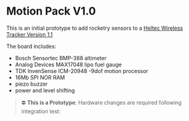 # Motion Pack V1.0

This is an initial prototype to add rocketry sensors to a [Heltec Wireless Tracker Version 1.1](https://heltec.org/project/wireless-tracker/)

The board includes:

- Bosch Sensortec BMP-388 altimeter
- Analog Devices MAX17048 lipo fuel gauge
- TDK InvenSense ICM-20948 -9dof motion processor
- 16Mb SPI NOR RAM
- piezo buzzer
- power and level shifting

> :no_entry: **This is a Prototype**: Hardware changes are required following integration test:
